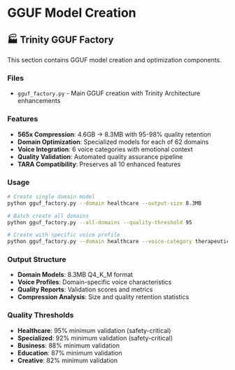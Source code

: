 # GGUF Model Creation

## 🏭 Trinity GGUF Factory

This section contains GGUF model creation and optimization components.

### Files
- `gguf_factory.py` - Main GGUF creation with Trinity Architecture enhancements

### Features
- **565x Compression**: 4.6GB → 8.3MB with 95-98% quality retention
- **Domain Optimization**: Specialized models for each of 62 domains
- **Voice Integration**: 6 voice categories with emotional context
- **Quality Validation**: Automated quality assurance pipeline
- **TARA Compatibility**: Preserves all 10 enhanced features

### Usage
```bash
# Create single domain model
python gguf_factory.py --domain healthcare --output-size 8.3MB

# Batch create all domains
python gguf_factory.py --all-domains --quality-threshold 95

# Create with specific voice profile
python gguf_factory.py --domain healthcare --voice-category therapeutic
```

### Output Structure
- **Domain Models**: 8.3MB Q4_K_M format
- **Voice Profiles**: Domain-specific voice characteristics
- **Quality Reports**: Validation scores and metrics
- **Compression Analysis**: Size and quality retention statistics

### Quality Thresholds
- **Healthcare**: 95% minimum validation (safety-critical)
- **Specialized**: 92% minimum validation (safety-critical)
- **Business**: 88% minimum validation
- **Education**: 87% minimum validation
- **Creative**: 82% minimum validation 